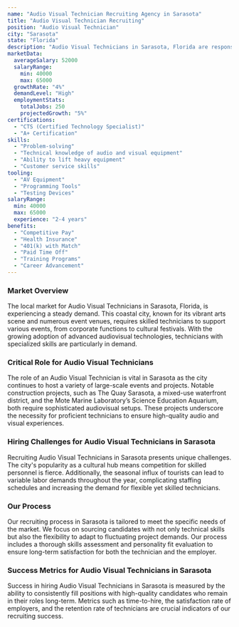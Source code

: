 ```yaml
---
name: "Audio Visual Technician Recruiting Agency in Sarasota"
title: "Audio Visual Technician Recruiting"
position: "Audio Visual Technician"
city: "Sarasota"
state: "Florida"
description: "Audio Visual Technicians in Sarasota, Florida are responsible for the operation, maintenance, and repair of audio and visual systems."
marketData:
  averageSalary: 52000
  salaryRange:
    min: 40000
    max: 65000
  growthRate: "4%"
  demandLevel: "High"
  employmentStats:
    totalJobs: 250
    projectedGrowth: "5%"
certifications:
  - "CTS (Certified Technology Specialist)"
  - "A+ Certification"
skills:
  - "Problem-solving"
  - "Technical knowledge of audio and visual equipment"
  - "Ability to lift heavy equipment"
  - "Customer service skills"
tooling:
  - "AV Equipment"
  - "Programming Tools"
  - "Testing Devices"
salaryRange:
  min: 40000
  max: 65000
  experience: "2-4 years"
benefits:
  - "Competitive Pay"
  - "Health Insurance"
  - "401(k) with Match"
  - "Paid Time Off"
  - "Training Programs"
  - "Career Advancement"
---
```


### Market Overview
The local market for Audio Visual Technicians in Sarasota, Florida, is experiencing a steady demand. This coastal city, known for its vibrant arts scene and numerous event venues, requires skilled technicians to support various events, from corporate functions to cultural festivals. With the growing adoption of advanced audiovisual technologies, technicians with specialized skills are particularly in demand.

### Critical Role for Audio Visual Technicians
The role of an Audio Visual Technician is vital in Sarasota as the city continues to host a variety of large-scale events and projects. Notable construction projects, such as The Quay Sarasota, a mixed-use waterfront district, and the Mote Marine Laboratory’s Science Education Aquarium, both require sophisticated audiovisual setups. These projects underscore the necessity for proficient technicians to ensure high-quality audio and visual experiences.

### Hiring Challenges for Audio Visual Technicians in Sarasota
Recruiting Audio Visual Technicians in Sarasota presents unique challenges. The city's popularity as a cultural hub means competition for skilled personnel is fierce. Additionally, the seasonal influx of tourists can lead to variable labor demands throughout the year, complicating staffing schedules and increasing the demand for flexible yet skilled technicians.

### Our Process
Our recruiting process in Sarasota is tailored to meet the specific needs of the market. We focus on sourcing candidates with not only technical skills but also the flexibility to adapt to fluctuating project demands. Our process includes a thorough skills assessment and personality fit evaluation to ensure long-term satisfaction for both the technician and the employer.

### Success Metrics for Audio Visual Technicians in Sarasota
Success in hiring Audio Visual Technicians in Sarasota is measured by the ability to consistently fill positions with high-quality candidates who remain in their roles long-term. Metrics such as time-to-hire, the satisfaction rate of employers, and the retention rate of technicians are crucial indicators of our recruiting success.
